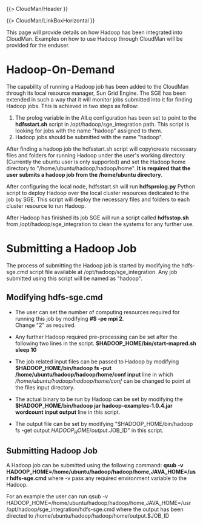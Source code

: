 {{> CloudMan/Header }}

{{> CloudMan/LinkBoxHorizontal }}

This page will provide details on how Hadoop has been integrated into CloudMan. Examples on how to use Hadoop through CloudMan will be provided for the enduser.

# Hadoop-On-Demand

The capability of running a Hadoop job has been added to the CloudMan through its local resource manager, Sun Grid Engine. The SGE has been extended in such a way that it will monitor jobs submitted into it for finding Hadoop jobs. This is achieved in two steps as follow:
1. The prolog variable in the All.q configuration has been set to point to the **hdfsstart.sh** script in /opt/hadoop/sge_integration path. This script is looking for jobs with the name "hadoop" assigned to them.
2. Hadoop jobs should be submitted with the name "hadoop".

After finding a hadoop job the hdfsstart.sh script will copy\create necessary files and folders for running Hadoop under the user's working directory (Currently the ubuntu user is only supported) and set the Hadoop home directory to "/home/ubuntu/hadoop/hadoop/home". **It is required that the user submits a hadoop job from the /home/ubuntu directory**.

After configuring the local node, hdfsstart.sh will run **hdfsprolog.py** Python script to deploy Hadoop over the local cluster resources dedicated to the job by SGE. This script will deploy the necessary files and folders to each cluster resource to run Hadoop.

After Hadoop has finished its job SGE will run a script called **hdfsstop.sh** from /opt/hadoop/sge_integration to clean the systems for any further use.

# Submitting a Hadoop Job

The process of submitting the Hadoop job is started by modifying the hdfs-sge.cmd script file available at /opt/hadoop/sge_integration. Any job submitted using this script will be named as "hadoop".

## Modifying hdfs-sge.cmd

* The user can set the number of computing resources required for running this job by modifying
    **#$ -pe mpi 2**.<br />
    Change "2" as required.

* Any further Hadoop required pre-processing can be set after the following two lines in the script.
    **$HADOOP_HOME/bin/start-mapred.sh**
    **sleep 10**

* The job related input files can be passed to Hadoop by modifying
    **$HADOOP_HOME/bin/hadoop fs -put /home/ubuntu/hadoop/hadoop/home/conf input**
    line in which
      */home/ubuntu/hadoop/hadoop/home/conf*
    can be changed to point at the files input directory.

* The actual binary to be run by Hadoop can be set by modifying the
    **$HADOOP_HOME/bin/hadoop jar hadoop-examples-1.0.4.jar  wordcount input output**
    line in this script.

* The output file can be set by modifying
    "$HADOOP_HOME/bin/hadoop fs -get output $HADOOP_HOME/output.$JOB_ID"
    in this script.

## Submitting Hadoop Job

A Hadoop job can be submitted using the following command:
              **qsub -v HADOOP_HOME=/home/ubuntu/hadoop/hadoop/home,JAVA_HOME=/usr hdfs-sge.cmd**
 where -v pass any required environment variable to the Hadoop.

For an example the user can run
         qsub -v HADOOP_HOME=/home/ubuntu/hadoop/hadoop/home,JAVA_HOME=/usr /opt/hadoop/sge_integration/hdfs-sge.cmd
where the output has been directed to
         /home/ubuntu/hadoop/hadoop/home/output.$JOB_ID
